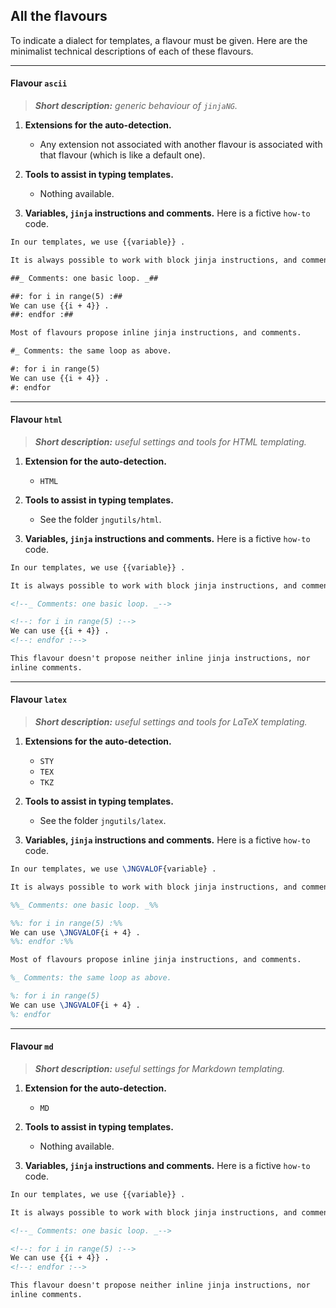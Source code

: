All the flavours
----------------

To indicate a dialect for templates, a flavour must be given. Here are the minimalist technical descriptions of each of these flavours.


<!-- FLAVOURS - TECH. DESC. - START -->

---

#### Flavour `ascii`

> ***Short description:*** *generic behaviour of `jinjaNG`.*

  1. **Extensions for the auto-detection.**
      * Any extension not associated with another flavour is associated with that flavour (which is like a default one).

  1. **Tools to assist in typing templates.**
      * Nothing available.

  1. **Variables, `jinja` instructions and comments.**
  Here is a fictive `how-to` code.

~~~markdown
In our templates, we use {{variable}} .

It is always possible to work with block jinja instructions, and comments.

##_ Comments: one basic loop. _##

##: for i in range(5) :##
We can use {{i + 4}} .
##: endfor :##

Most of flavours propose inline jinja instructions, and comments.

#_ Comments: the same loop as above.

#: for i in range(5)
We can use {{i + 4}} .
#: endfor
~~~

---

#### Flavour `html`

> ***Short description:*** *useful settings and tools for HTML templating.*

  1. **Extension for the auto-detection.**
      * `HTML`

  1. **Tools to assist in typing templates.**
      * See the folder `jngutils/html`.

  1. **Variables, `jinja` instructions and comments.**
  Here is a fictive `how-to` code.

~~~markdown
In our templates, we use {{variable}} .

It is always possible to work with block jinja instructions, and comments.

<!--_ Comments: one basic loop. _-->

<!--: for i in range(5) :-->
We can use {{i + 4}} .
<!--: endfor :-->

This flavour doesn't propose neither inline jinja instructions, nor
inline comments.
~~~

---

#### Flavour `latex`

> ***Short description:*** *useful settings and tools for LaTeX templating.*

  1. **Extensions for the auto-detection.**
      * `STY`
      * `TEX`
      * `TKZ`

  1. **Tools to assist in typing templates.**
      * See the folder `jngutils/latex`.

  1. **Variables, `jinja` instructions and comments.**
  Here is a fictive `how-to` code.

~~~tex
In our templates, we use \JNGVALOF{variable} .

It is always possible to work with block jinja instructions, and comments.

%%_ Comments: one basic loop. _%%

%%: for i in range(5) :%%
We can use \JNGVALOF{i + 4} .
%%: endfor :%%

Most of flavours propose inline jinja instructions, and comments.

%_ Comments: the same loop as above.

%: for i in range(5)
We can use \JNGVALOF{i + 4} .
%: endfor
~~~

---

#### Flavour `md`

> ***Short description:*** *useful settings for Markdown templating.*

  1. **Extension for the auto-detection.**
      * `MD`

  1. **Tools to assist in typing templates.**
      * Nothing available.

  1. **Variables, `jinja` instructions and comments.**
  Here is a fictive `how-to` code.

~~~md
In our templates, we use {{variable}} .

It is always possible to work with block jinja instructions, and comments.

<!--_ Comments: one basic loop. _-->

<!--: for i in range(5) :-->
We can use {{i + 4}} .
<!--: endfor :-->

This flavour doesn't propose neither inline jinja instructions, nor
inline comments.
~~~

<!-- FLAVOURS - TECH. DESC. - END -->
